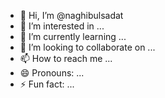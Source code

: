 - 👋 Hi, I’m @naghibulsadat
- 👀 I’m interested in ...
- 🌱 I’m currently learning ...
- 💞️ I’m looking to collaborate on ...
- 📫 How to reach me ...
- 😄 Pronouns: ...
- ⚡ Fun fact: ...

<!---
naghibulsadat/naghibulsadat is a ✨ special ✨ repository because its `README.md` (this file) appears on your GitHub profile.
You can click the Preview link to take a look at your changes.
--->
